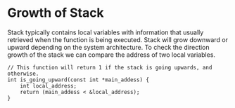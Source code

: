 # Growth of Stack

Stack typically contains local variables with information that usually retrieved when the function is being executed. Stack will grow downward or upward depending on the system architecture. To check the direction growth of the stack we can compare the address of two local variables.

```
// This function will return 1 if the stack is going upwards, and otherwise.
int is_going_upward(const int *main_addess) {
    int local_address;
    return (main_addess < &local_address);
}
```
